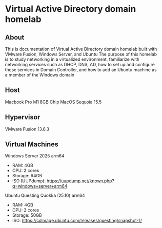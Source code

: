 # Virtual Active Directory domain homelab
## About
This is documentation of Virtual Active Directory domain homelab built with VMware Fusion, Windows Server, and Ubuntu
The purpose of this homelab is to study networking in a virtualized environment, familiarize with networking services such as DHCP, DNS, AD, how to set up and configure these services in Domain Controller, and how to add an Ubuntu machine as a member of the Windows domain

## Host
Macbook Pro M1 8GB Chip
MacOS Sequoia 15.5

## Hypervisor
VMware Fusion 13.6.3

## Virtual Machines
Windows Server 2025 arm64
- RAM: 4GB
- CPU: 2 cores
- Storage: 64GB
- ISO (UUPdump): https://uupdump.net/known.php?q=windows+server+arm64

Ubuntu Questing Quokka (25.10) arm64
- RAM: 4GB
- CPU: 2 cores
- Storage: 50GB
- ISO: https://cdimage.ubuntu.com/releases/questing/snapshot-1/
